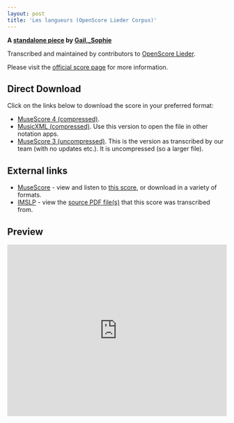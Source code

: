 ```yaml
---
layout: post
title: 'Les langueurs (OpenScore Lieder Corpus)'
---
```


__A [standalone piece](https://fourscoreandmore.org/openscore/lieder/Gail,_Sophie/_/) by [Gail,_Sophie](https://fourscoreandmore.org/openscore/lieder/Gail,_Sophie)__

Transcribed and maintained by contributors to [OpenScore Lieder].

Please visit the [official score page] for more information.

[official score page]: https://musescore.com/openscore-lieder-corpus/scores/6604179
[OpenScore Lieder]: https://musescore.com/openscore-lieder-corpus

## Direct Download

Click on the links below to download the score in your preferred format:
- [MuseScore 4 (compressed)](https://github.com/openscore/lieder/blob/main/scores/Gail,_Sophie/_/Les_langueurs/lc6604179.mscz?raw=true).
- [MusicXML (compressed)](https://github.com/openscore/lieder/blob/main/scores/Gail,_Sophie/_/Les_langueurs/lc6604179.mxl?raw=true). Use this version to open the file in other notation apps.
- [MuseScore 3 (uncompressed)](https://github.com/openscore/lieder/blob/main/scores/Gail,_Sophie/_/Les_langueurs/lc6604179.mscx?raw=true). This is the version as transcribed by our team (with no updates etc.). It is uncompressed (so a larger file).

## External links

- [MuseScore] - view and listen to [this score][MuseScore], or download in a variety of formats.
- [IMSLP] - view the [source PDF file(s)][IMSLP] that this score was transcribed from.

[MuseScore]: https://musescore.com/score/6604179
[IMSLP]: https://imslp.org/wiki/Special:ReverseLookup/173062

## Preview

<iframe width="100%" height="394" src="https://musescore.com/openscore-lieder-corpus/scores/6604179/embed" frameborder="0" allowfullscreen allow="autoplay; fullscreen"></iframe>
